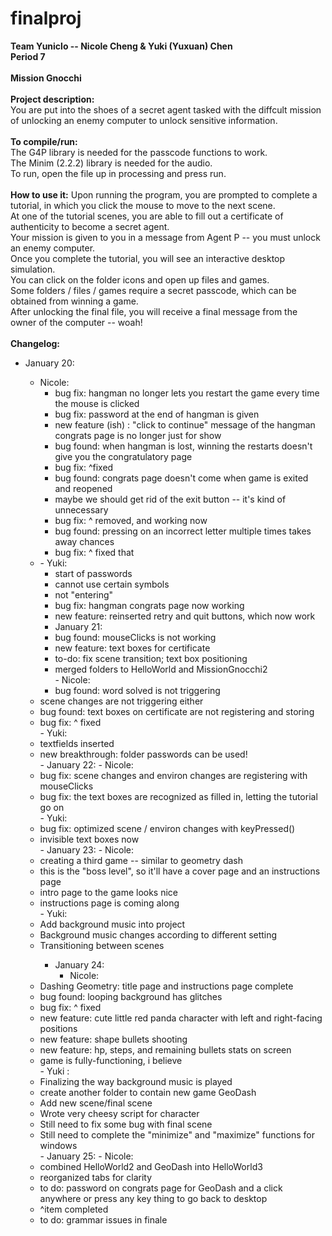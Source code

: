 # finalproj
<b>
Team Yuniclo -- Nicole Cheng & Yuki (Yuxuan) Chen <br>
Period 7<br>
<br>
Mission Gnocchi<br>
<br>
Project description:</b><br>
You are put into the shoes of a secret agent tasked with the diffcult mission of unlocking an enemy computer to unlock sensitive information.<br>
<br>
<b>To compile/run:</b><br>
The G4P library is needed for the passcode functions to work.<br> 
The Minim (2.2.2) library is needed for the audio.<br>
To run, open the file up in processing and press run.<br>
<br>
<b>How to use it:</b>
Upon running the program, you are prompted to complete a tutorial, in which you click the mouse to move to the next scene. <br>
At one of the tutorial scenes, you are able to fill out a certificate of authenticity to become a secret agent.<br>
Your mission is given to you in a message from Agent P -- you must unlock an enemy computer. <br>
Once you complete the tutorial, you will see an interactive desktop simulation. <br>
You can click on the folder icons and open up files and games.<br>
Some folders / files / games require a secret passcode, which can be obtained from winning a game.<br>
After unlocking the final file, you will receive a final message from the owner of the computer -- woah!<br>
<br>
<b>Changelog:</b><br>
<ul>
<li> January 20: </li>
<ul>	<li> Nicole:<br>
	<ul>
     <li>        bug fix: hangman no longer lets you restart the game every time the mouse is clicked </li>
	 <li>		 bug fix: password at the end of hangman is given</li>
	<li>		 new feature (ish) : "click to continue" message of the hangman congrats page is no longer just for show</li>
		<li>	 bug found: when hangman is lost, winning the restarts doesn't give you the congratulatory page</li>
	<li>		 bug fix: ^fixed</li>
		<li>	 bug found: congrats page doesn't come when game is exited and reopened</li>
	<li>	     maybe we should get rid of the exit button -- it's kind of unnecessary</li>
<li>			 bug fix: ^ removed, and working now</li>
	<li>		 bug found: pressing on an incorrect letter multiple times takes away chances</li>
		<li>	 bug fix: ^ fixed that</li></li>
		</ul>
	<li>- Yuki:<br>
	<ul>
<li>			 start of passwords</li>
	<li>			 cannot use certain symbols</li>
		<li>		 not "entering"</li>
<li>			 bug fix: hangman congrats page now working</li>
	<li>		 new feature: reinserted retry and quit buttons, which now work</li>
	</li></ul>
			
- January 21:
		<li>	 bug found: mouseClicks is not working</li>
	<li>		 new feature: text boxes for certificate</li>
	<li>		 to-do: fix scene transition; text box positioning</li>
	<li>		 merged folders to HelloWorld and MissionGnocchi2</li>
	- Nicole:
		<li>	 bug found: word solved is not triggering</li>
<li>			 scene changes are not triggering either</li>
	<li>		 bug found: text boxes on certificate are not registering and storing</li>
		<li>	 bug fix: ^ fixed</li>
	- Yuki:
<li>			 textfields inserted</li>
	<li>		 new breakthrough: folder passwords can be used!</li>
- January 22:
	- Nicole:
		<li>	 bug fix: scene changes and environ changes are registering with mouseClicks</li>
	<li>		 bug fix: the text boxes are recognized as filled in, letting the tutorial go on</li>
	- Yuki:
		<li>	 bug fix: optimized scene / environ changes with keyPressed()</li>
			<li> invisible text boxes now</li>
- January 23:
	- Nicole:
<li>			 creating a third game -- similar to geometry dash</li>
	<li>		 this is the "boss level", so it'll have a cover page and an instructions page</li>
		<li>	 intro page to the game looks nice</li>
<li>			 instructions page is coming along</li>
	- Yuki:
	<li>		 Add background music into project</li>
		<li>	 Background music changes according to different setting</li>
		<li>	 Transitioning between scenes</li>

- January 24:
	- Nicole:
<li>			 Dashing Geometry: title page and instructions page complete</li>
	<li>		 bug found: looping background has glitches</li>
		<li>	 bug fix: ^ fixed</li>
<li>			 new feature: cute little red panda character with left and right-facing positions</li>
	<li>		 new feature: shape bullets shooting</li>
		<li>	 new feature: hp, steps, and remaining bullets stats on screen</li>
			<li> game is fully-functioning, i believe</li>
 	- Yuki :
<li>			 Finalizing the way background music is played</li>
	<li>		 create another folder to contain new game GeoDash</li>
		<li>	 Add new scene/final scene</li>
			<li> Wrote very cheesy script for character</li>
<li>			 Still need to fix some bug with final scene</li>
	<li>		 Still need to complete the "minimize" and "maximize" functions for windows</li>
- January 25:
	- Nicole:
		<li>	 combined HelloWorld2 and GeoDash into HelloWorld3</li>
<li>			 reorganized tabs for clarity</li>
	<li>		 to do: password on congrats page for GeoDash and a click anywhere or press any key thing to go back to desktop</li>
		<li>	 ^item completed</li>
<li>			 to do: grammar issues in finale</li>
</ul>